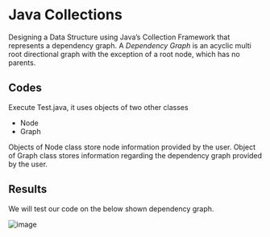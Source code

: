 # Java Collections
Designing a Data Structure using Java’s Collection Framework that represents a dependency graph. A *Dependency Graph* is an acyclic multi root directional graph with the exception of a root node, which has no parents.

## Codes
Execute Test.java, it uses objects of two other classes

- Node
- Graph

Objects of Node class store node information provided by the user. Object of Graph class stores information regarding the dependency graph provided by the user.

## Results
We will test our code on the below shown dependency graph.

![image](https://user-images.githubusercontent.com/23214916/50043239-ada6e080-0096-11e9-897a-e8803d1cc246.png)



